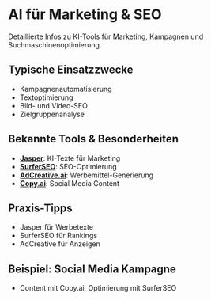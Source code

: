 # AI für Marketing & SEO

Detaillierte Infos zu KI-Tools für Marketing, Kampagnen und Suchmaschinenoptimierung.

## Typische Einsatzzwecke
- Kampagnenautomatisierung
- Textoptimierung
- Bild- und Video-SEO
- Zielgruppenanalyse

## Bekannte Tools & Besonderheiten
- [**Jasper**](tools/jasper.md): KI-Texte für Marketing
- [**SurferSEO**](tools/surferseo.md): SEO-Optimierung
- [**AdCreative.ai**](tools/adcreative_ai.md): Werbemittel-Generierung
- [**Copy.ai**](tools/copy_ai.md): Social Media Content

## Praxis-Tipps
- Jasper für Werbetexte
- SurferSEO für Rankings
- AdCreative für Anzeigen

## Beispiel: Social Media Kampagne
- Content mit Copy.ai, Optimierung mit SurferSEO
